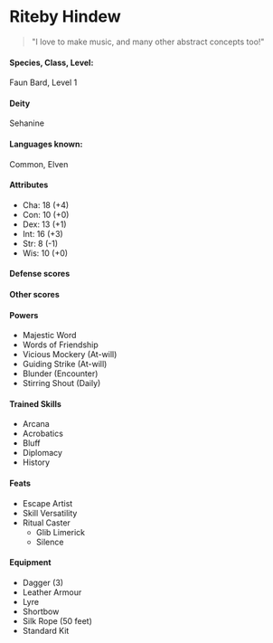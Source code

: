 
# Riteby Hindew

> "I love to make music, and many other abstract concepts too!"

#### Species, Class, Level:
Faun Bard, Level 1

#### Deity

Sehanine

#### Languages known:
Common, Elven

#### Attributes
* Cha: 18 (+4)
* Con: 10 (+0)
* Dex: 13 (+1)
* Int: 16 (+3)
* Str: 8  (-1)
* Wis: 10 (+0)

#### Defense scores

#### Other scores

#### Powers
* Majestic Word
* Words of Friendship
* Vicious Mockery (At-will)
* Guiding Strike (At-will)
* Blunder (Encounter)
* Stirring Shout (Daily)

#### Trained Skills
* Arcana
* Acrobatics
* Bluff
* Diplomacy
* History

#### Feats
* Escape Artist
* Skill Versatility
* Ritual Caster
  * Glib Limerick
  * Silence

#### Equipment
* Dagger (3)
* Leather Armour
* Lyre
* Shortbow
* Silk Rope (50 feet)
* Standard Kit

